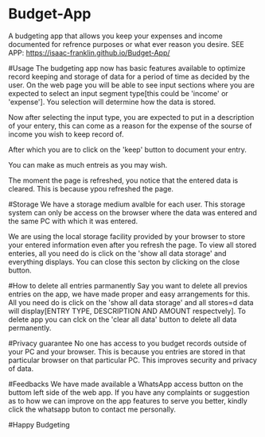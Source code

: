 # Budget-App
A budgeting app that allows you keep your expenses and income documented for refrence purposes or what ever reason you desire.
SEE APP: https://isaac-franklin.github.io/Budget-App/


#Usage
The budgeting app now has basic features available to optimize record keeping and storage of data for a period of time as decided by the user.
On the web page you will be able to see input sections where you are expected to select an input segment type[this could be 'income' or 'expense'].
You selection will determine how the data is stored. 

Now after selecting the input type, you are expected to put in a description of your entery, this can come as a reason for the expense of the sourse of income you wish to keep record of.

After which you are to click on the 'keep' button to document your entry.

You can make as much entreis as you may wish.

The moment the page is refreshed, you notice that the entered data is cleared. This is because ypou refreshed the page.

#Storage
We have a storage medium avalble for each user. This storage system can only be access on the  browser where the data was entered and  the same PC with which it was entered.

We are using the local storage facility provided by your browser to store your entered information even after you refresh the page. To view all stored enteries, all you need do is click on the 'show all data storage' and everything displays. You can close this secton by clicking on the close button.


#How to delete all entries parmanently
Say you want to delete all previos entries on the app, we have made proper and easy arrangements for this. All you need do is click on the 'show all data storage' and all stores=d data will display[ENTRY TYPE, DESCRIPTION AND AMOUNT respectvely]. To delete app you can clck on the 'clear all data' button to delete all data permanently.


#Privacy guarantee
No one has access to you budget records outside of your PC and your browser. This is because you entries are stored in that particular browser on that particular PC. This improves security and privacy of data.


#Feedbacks
We have made available a WhatsApp access button on the buttom left side of the web app. If you have any complaints or suggestion as to how we can improve on the app features to serve you better, kindly click the whatsapp buton to contact me personally.

#Happy Budgeting
